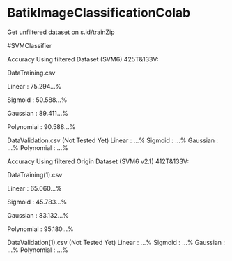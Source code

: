 # BatikImageClassificationColab
Get unfiltered dataset on s.id/trainZip

#SVMClassifier

Accuracy Using filtered Dataset (SVM6) 425T&133V:

  DataTraining.csv
  
  Linear      : 75.294...%
 
  Sigmoid     : 50.588...%
  
  Gaussian    : 89.411...%
  
  Polynomial  : 90.588...%
  
  DataValidation.csv (Not Tested Yet)
  Linear      : ...%
  Sigmoid     : ...%
  Gaussian    : ...%
  Polynomial  : ...%
  

Accuracy Using filtered Origin Dataset (SVM6 v2.1) 412T&133V:

  DataTraining(1).csv
  
  Linear      : 65.060...%
  
  Sigmoid     : 45.783...%
  
  Gaussian    : 83.132...%
  
  Polynomial  : 95.180...%
  
  DataValidation(1).csv (Not Tested Yet)
  Linear      : ...%
  Sigmoid     : ...%
  Gaussian    : ...%
  Polynomial  : ...%

